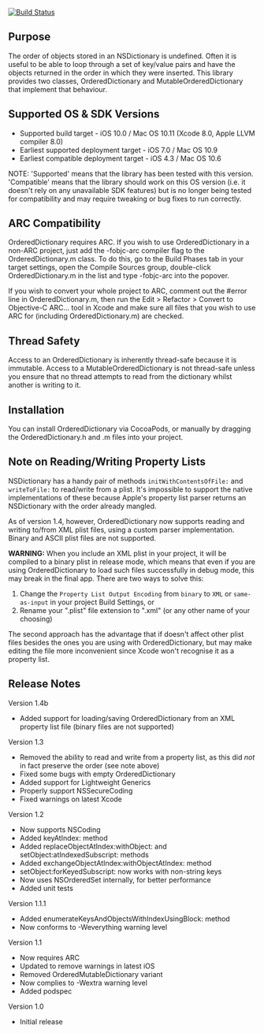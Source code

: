 [![Build Status](https://travis-ci.org/nicklockwood/OrderedDictionary.svg)](https://travis-ci.org/nicklockwood/OrderedDictionary)


Purpose
--------------

The order of objects stored in an NSDictionary is undefined. Often it is useful to be able to loop through a set of key/value pairs and have the objects returned in the order in which they were inserted. This library provides two classes, OrderedDictionary and MutableOrderedDictionary that implement that behaviour.


Supported OS & SDK Versions
-----------------------------

* Supported build target - iOS 10.0 / Mac OS 10.11 (Xcode 8.0, Apple LLVM compiler 8.0)
* Earliest supported deployment target - iOS 7.0 / Mac OS 10.9
* Earliest compatible deployment target - iOS 4.3 / Mac OS 10.6

NOTE: 'Supported' means that the library has been tested with this version. 'Compatible' means that the library should work on this OS version (i.e. it doesn't rely on any unavailable SDK features) but is no longer being tested for compatibility and may require tweaking or bug fixes to run correctly.


ARC Compatibility
------------------

OrderedDictionary requires ARC. If you wish to use OrderedDictionary in a non-ARC project, just add the -fobjc-arc compiler flag to the OrderedDictionary.m class. To do this, go to the Build Phases tab in your target settings, open the Compile Sources group, double-click OrderedDictionary.m in the list and type -fobjc-arc into the popover.

If you wish to convert your whole project to ARC, comment out the #error line in OrderedDictionary.m, then run the Edit > Refactor > Convert to Objective-C ARC... tool in Xcode and make sure all files that you wish to use ARC for (including OrderedDictionary.m) are checked.


Thread Safety
--------------

Access to an OrderedDictionary is inherently thread-safe because it is immutable. Access to a MutableOrderedDictionary is not thread-safe unless you ensure that no thread attempts to read from the dictionary whilst another is writing to it.


Installation
--------------

You can install OrderedDictionary via CocoaPods, or manually by dragging the OrderedDictionary.h and .m files into your project.


Note on Reading/Writing Property Lists
---------------------------------------

NSDictionary has a handy pair of methods `initWithContentsOfFile:` and `writeToFile:` to read/write from a plist. It's impossible to support the native implementations of these because Apple's property list parser returns an NSDictionary with the order already mangled.

As of version 1.4, however, OrderedDictionary now supports reading and writing to/from XML plist files, using a custom parser implementation. Binary and ASCII plist files are not supported.

**WARNING:** When you include an XML plist in your project, it will be compiled to a binary plist in release mode, which means that even if you are using OrderedDictionary to load such files successfully in debug mode, this may break in the final app. There are two ways to solve this:

1. Change the `Property List Output Encoding` from `binary` to `XML` or `same-as-input` in your project Build Settings, or
2. Rename your ".plist" file extension to ".xml" (or any other name of your choosing)

The second approach has the advantage that if doesn't affect other plist files besides the ones you are using with OrderedDictionary, but may make editing the file more inconvenient since Xcode won't recognise it as a property list.


Release Notes
---------------

Version 1.4b

- Added support for loading/saving OrderedDictionary from an XML property list file (binary files are not supported)

Version 1.3

- Removed the ability to read and write from a property list, as this did *not* in fact preserve the order (see note above)
- Fixed some bugs with empty OrderedDictionary
- Added support for Lightweight Generics
- Properly support NSSecureCoding
- Fixed warnings on latest Xcode

Version 1.2

- Now supports NSCoding
- Added keyAtIndex: method
- Added replaceObjectAtIndex:withObject: and setObject:atIndexedSubscript: methods
- Added exchangeObjectAtIndex:withObjectAtIndex: method
- setObject:forKeyedSubscript: now works with non-string keys
- Now uses NSOrderedSet internally, for better performance
- Added unit tests

Version 1.1.1

- Added enumerateKeysAndObjectsWithIndexUsingBlock: method
- Now conforms to -Weverything warning level

Version 1.1

- Now requires ARC
- Updated to remove warnings in latest iOS
- Removed OrderedMutableDictionary variant
- Now complies to -Wextra warning level
- Added podspec

Version 1.0

- Initial release